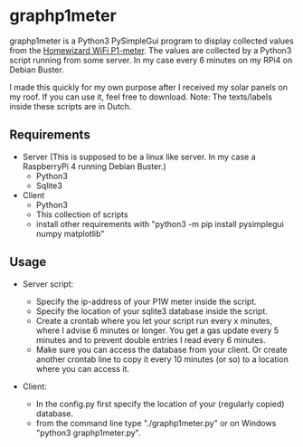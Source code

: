 # graphp1meter

graphp1meter is a Python3 PySimpleGui program to display collected values from the [Homewizard WiFi P1-meter](https://www.homewizard.com/nl/p1-meter/).
The values are collected by a Python3 script running from some server. In my case every 6 minutes on my RPi4 on Debian Buster.

I made this quickly for my own purpose after I received my solar panels on my roof. If you can use it, feel free to download.
Note: The texts/labels inside these scripts are in Dutch.

## Requirements
- Server (This is supposed to be a linux like server. In my case a RaspberryPi 4 running Debian Buster.)
    * Python3
    * Sqlite3
- Client
    * Python3
    * This collection of scripts
    * install other requirements with "python3 -m pip install pysimplegui numpy matplotlib"

## Usage
- Server script:
    * Specify the ip-address of your P1W meter inside the script.
    * Specify the location of your sqlite3 database inside the script.
    * Create a crontab where you let your script run every x minutes, where I advise 6 minutes or longer. You get a gas update every 5 minutes and to prevent double entries I read every 6 minutes.
    * Make sure you can access the database from your client. Or create another crontab line to copy it every 10 minutes (or so) to a location where you can access it.

- Client:
    * In the config.py first specify the location of your (regularly copied) database.
    * from the command line type "./graphp1meter.py" or on Windows "python3 graphp1meter.py".


